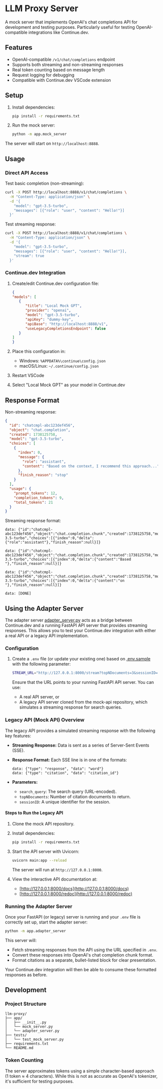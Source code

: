 # LLM Proxy Server

A mock server that implements OpenAI's chat completions API for development and testing purposes. Particularly useful for testing OpenAI-compatible integrations like Continue.dev.

## Features

- OpenAI-compatible `/v1/chat/completions` endpoint
- Supports both streaming and non-streaming responses
- Real token counting based on message length
- Request logging for debugging
- Compatible with Continue.dev VSCode extension

## Setup

1. Install dependencies:

   ```bash
   pip install -r requirements.txt
   ```

2. Run the mock server:

   ```bash
   python -m app.mock_server
   ```

The server will start on `http://localhost:8888`.

## Usage

### Direct API Access

Test basic completion (non-streaming):

```bash
curl -X POST http://localhost:8888/v1/chat/completions \
  -H "Content-Type: application/json" \
  -d '{
    "model": "gpt-3.5-turbo",
    "messages": [{"role": "user", "content": "Hello!"}]
  }'
```

Test streaming response:

```bash
curl -X POST http://localhost:8888/v1/chat/completions \
  -H "Content-Type: application/json" \
  -d '{
    "model": "gpt-3.5-turbo",
    "messages": [{"role": "user", "content": "Hello!"}],
    "stream": true
  }'
```

### Continue.dev Integration

1. Create/edit Continue.dev configuration file:

   ```json
   {
   "models": [
      {
         "title": "Local Mock GPT",
         "provider": "openai",
         "model": "gpt-3.5-turbo",
         "apiKey": "dummy-key",
         "apiBase": "http://localhost:8888/v1",
         "useLegacyCompletionsEndpoint": false
      }
   ]
   }
   ```

2. Place this configuration in:

   - Windows: `%APPDATA%\continue\config.json`
   - macOS/Linux: `~/.continue/config.json`

3. Restart VSCode

4. Select "Local Mock GPT" as your model in Continue.dev

## Response Format

Non-streaming response:

```json
{
  "id": "chatcmpl-abc123def456",
  "object": "chat.completion",
  "created": 1738125758,
  "model": "gpt-3.5-turbo",
  "choices": [
    {
      "index": 0,
      "message": {
        "role": "assistant",
        "content": "Based on the context, I recommend this approach..."
      },
      "finish_reason": "stop"
    }
  ],
  "usage": {
    "prompt_tokens": 12,
    "completion_tokens": 9,
    "total_tokens": 21
  }
}
```

Streaming response format:

```jsonl
data: {"id":"chatcmpl-abc123def456","object":"chat.completion.chunk","created":1738125758,"model":"gpt-3.5-turbo","choices":[{"index":0,"delta":{"role":"assistant"},"finish_reason":null}]}

data: {"id":"chatcmpl-abc123def456","object":"chat.completion.chunk","created":1738125758,"model":"gpt-3.5-turbo","choices":[{"index":0,"delta":{"content":"Based "},"finish_reason":null}]}

data: {"id":"chatcmpl-abc123def456","object":"chat.completion.chunk","created":1738125758,"model":"gpt-3.5-turbo","choices":[{"index":0,"delta":{"content":"on "},"finish_reason":null}]}

data: [DONE]
```

## Using the Adapter Server

The adapter server [adapter_server.py](app/adapter_server.py) acts as a bridge between Continue.dev and a running FastAPI API server that provides streaming responses. This allows you to test your Continue.dev integration with either a real API or a legacy API implementation.

### Configuration

1. Create a `.env` file (or update your existing one) based on [.env.sample](.env.sample) with the following parameter:

   ```bash
   STREAM_URL="http://127.0.0.1:8000/stream?topNDocuments=3&sessionID=12345"
   ```

   Ensure that the URL points to your running FastAPI API server. You can use:

   - A real API server, or
   - A legacy API server cloned from the mock-api repository, which simulates a streaming response for search queries.

### Legacy API (Mock API) Overview

The legacy API provides a simulated streaming response with the following key features:

- **Streaming Response:** Data is sent as a series of Server-Sent Events (SSE).
- **Response Format:** Each SSE line is in one of the formats:

  ```log
  data: {"type": "response", "data": "word"}
  data: {"type": "citation", "data": "citation_id"}
  ```

- **Parameters:**
  - `search_query`: The search query (URL-encoded).
  - `topNDocuments`: Number of citation documents to return.
  - `sessionID`: A unique identifier for the session.

#### Steps to Run the Legacy API

1. Clone the mock API repository.
2. Install dependencies:

   ```bash
   pip install -r requirements.txt
   ```

3. Start the API server with Uvicorn:

   ```bash
   uvicorn main:app --reload
   ```

   The server will run at `http://127.0.0.1:8000`.

4. View the interactive API documentation at:

    - [http://127.0.0.1:8000/docs](http://127.0.0.1:8000/docs)
    - [http://127.0.0.1:8000/redoc](http://127.0.0.1:8000/redoc)

### Running the Adapter Server

Once your FastAPI (or legacy) server is running and your `.env` file is correctly set up, start the adapter server:

```bash
python -m app.adapter_server
```

This server will:

- Fetch streaming responses from the API using the URL specified in `.env`.
- Convert these responses into OpenAI's chat completion chunk format.
- Format citations as a separate, bullet-listed block for clear presentation.

Your Continue.dev integration will then be able to consume these formatted responses as before.

## Development

### Project Structure

```text
llm-proxy/
├── app/
│   ├── __init__.py
│   └── mock_server.py
│   └── adapter_server.py
├── tests/
│   └── test_mock_server.py
├── requirements.txt
└── README.md
```

### Token Counting

The server approximates tokens using a simple character-based approach (1 token ≈ 4 characters). While this is not as accurate as OpenAI's tokenizer, it's sufficient for testing purposes.
